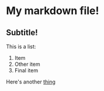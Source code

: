 # My markdown file!

## Subtitle!

This is a list:

1. Item
2. Other item
3. Final item


Here's another [thing](https://google.com)
